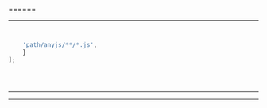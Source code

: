 ======



-----
```sh
```


```js

	'path/anyjs/**/*.js',
	}
];




```


```js


```

----------



-------
